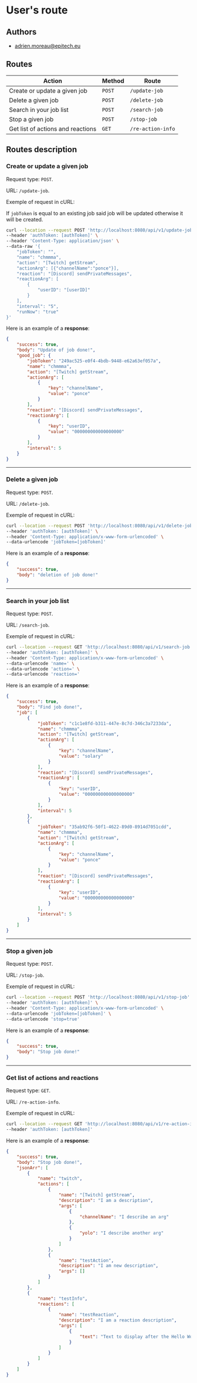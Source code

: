 # **User's route**

## **Authors**

- adrien.moreau@epitech.eu

## **Routes**

| Action | Method | Route |
| ---- | ---- | ---- |
| Create or update a given job | `POST` | `/update-job` |
| Delete a given job | `POST` | `/delete-job` |
| Search in your job list | `POST` | `/search-job` |
| Stop a given job | `POST` | `/stop-job` |
| Get list of actions and reactions | `GET` | `/re-action-info` |

## **Routes description**

### **Create or update a given job**

Request type: `POST`.

URL: `/update-job`.

Exemple of request in cURL:

If `jobToken` is equal to an existing job said job will be updated otherwise it will be created.

```bash
curl --location --request POST 'http://localhost:8080/api/v1/update-job' \
--header 'authToken: [authToken]' \
--header 'Content-Type: application/json' \
--data-raw '{
    "jobToken": "",
    "name": "chmmma",
    "action": "[Twitch] getStream",
    "actionArg": [{"channelName":"ponce"}],
    "reaction": "[Discord] sendPrivateMessages",
    "reactionArg": [
        {
            "userID": "[userID]"
        }
    ],
    "interval": "5",
    "runNow": "true"
}'
```

Here is an example of a **response**:
```json
{
    "success": true,
    "body": "Update of job done!",
    "good_job": {
        "jobToken": "249ac525-e0f4-4bdb-9448-e62a63ef057a",
        "name": "chmmma",
        "action": "[Twitch] getStream",
        "actionArg": [
            {
                "key": "channelName",
                "value": "ponce"
            }
        ],
        "reaction": "[Discord] sendPrivateMessages",
        "reactionArg": [
            {
                "key": "userID",
                "value": "000000000000000000"
            }
        ],
        "interval": 5
    }
}
```
____
### **Delete a given job**

Request type: `POST`.

URL: `/delete-job`.

Exemple of request in cURL:
```bash
curl --location --request POST 'http://localhost:8080/api/v1/delete-job' \
--header 'authToken: [authToken]' \
--header 'Content-Type: application/x-www-form-urlencoded' \
--data-urlencode 'jobToken=[jobToken]'
```

Here is an example of a **response**:
```json
{
    "success": true,
    "body": "deletion of job done!"
}
```
____
### **Search in your job list**

Request type: `POST`.

URL: `/search-job`.

Exemple of request in cURL:
```bash
curl --location --request GET 'http://localhost:8080/api/v1/search-job' \
--header 'authToken: [authToken]' \
--header 'Content-Type: application/x-www-form-urlencoded' \
--data-urlencode 'name=' \
--data-urlencode 'action=' \
--data-urlencode 'reaction='
```

Here is an example of a **response**:
```json
{
    "success": true,
    "body": "Find job done!",
    "job": [
        {
            "jobToken": "c1c1e8fd-b311-447e-8c7d-346c3a7233da",
            "name": "chmmma",
            "action": "[Twitch] getStream",
            "actionArg": [
                {
                    "key": "channelName",
                    "value": "solary"
                }
            ],
            "reaction": "[Discord] sendPrivateMessages",
            "reactionArg": [
                {
                    "key": "userID",
                    "value": "000000000000000000"
                }
            ],
            "interval": 5
        },
        {
            "jobToken": "35ab92f6-50f1-4622-89d0-8914d7051cdd",
            "name": "chmmma",
            "action": "[Twitch] getStream",
            "actionArg": [
                {
                    "key": "channelName",
                    "value": "ponce"
                }
            ],
            "reaction": "[Discord] sendPrivateMessages",
            "reactionArg": [
                {
                    "key": "userID",
                    "value": "000000000000000000"
                }
            ],
            "interval": 5
        }
    ]
}
```
____
### **Stop a given job**

Request type: `POST`.

URL: `/stop-job`.

Exemple of request in cURL:
```bash
curl --location --request POST 'http://localhost:8080/api/v1/stop-job' \
--header 'authToken: [authToken]' \
--header 'Content-Type: application/x-www-form-urlencoded' \
--data-urlencode 'jobToken=[jobToken]' \
--data-urlencode 'stop=true'
```

Here is an example of a **response**:
```json
{
    "success": true,
    "body": "Stop job done!"
}
```
____
### **Get list of actions and reactions**

Request type: `GET`.

URL: `/re-action-info`.

Exemple of request in cURL:
```bash
curl --location --request GET 'http://localhost:8080/api/v1/re-action-info' \
--header 'authToken: [authToken]'
```

Here is an example of a **response**:
```json
{
    "success": true,
    "body": "Stop job done!",
    "jsonArr": [
        {
            "name": "twitch",
            "actions": [
                {
                    "name": "[Twitch] getStream",
                    "description": "I am a description",
                    "args": [
                        {
                            "channelName": "I describe an arg"
                        },
                        {
                            "yolo": "I describe another arg"
                        }
                    ]
                },
                {
                    "name": "testAction",
                    "description": "I am new description",
                    "args": []
                }
            ]
        },
        {
            "name": "testInfo",
            "reactions": [
                {
                    "name": "testReaction",
                    "description": "I am a reaction description",
                    "args": [
                        {
                            "text": "Text to display after the Hello World :)"
                        }
                    ]
                }
            ]
        }
    ]
}
```